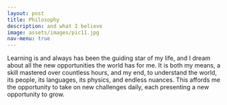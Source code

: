 ```yaml
---
layout: post
title: Philosophy
description: and what I believe
image: assets/images/pic11.jpg
nav-menu: true
---
```


Learning is and always has been the guiding star of my life, and I dream 
about all the new opportunities the world has for me. It is both my 
means, a skill mastered over countless hours, and my end, to understand the world, its people, its languages, its physics, and endless 
nuances. This affords me the opportunity to take on new 
challenges daily, each presenting a new opportunity to grow.
